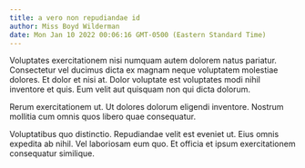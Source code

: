 ```yaml
---
title: a vero non repudiandae id
author: Miss Boyd Wilderman
date: Mon Jan 10 2022 00:06:16 GMT-0500 (Eastern Standard Time)
---
```

Voluptates exercitationem nisi numquam autem dolorem natus pariatur. Consectetur vel ducimus dicta ex magnam neque voluptatem molestiae dolores. Et dolor et nisi at. Dolor voluptate est voluptates modi nihil inventore et quis. Eum velit aut quisquam non qui dicta dolorum.

 Rerum exercitationem ut. Ut dolores dolorum eligendi inventore. Nostrum mollitia cum omnis quos libero quae consequatur.

 Voluptatibus quo distinctio. Repudiandae velit est eveniet ut. Eius omnis expedita ab nihil. Vel laboriosam eum quo. Et officia et ipsum exercitationem consequatur similique.